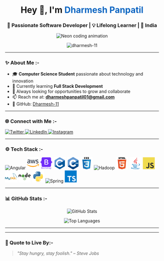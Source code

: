 <h1 align="center">Hey 👋, I'm <span style="color:#0a66c2;">Dharmesh Panpatil</span></h1>
<h3 align="center">🚀 Passionate Software Developer | 💡 Lifelong Learner | 📍 India</h3>

<p align="center">
  <!-- Modern neon-style developer gif -->
  <img src="https://github.com/rajput2107/rajput2107/blob/master/Assets/Developer.gif?raw=true" width="500" alt="Neon coding animation"/>
</p>

<p align="center">
  <img src="https://komarev.com/ghpvc/?username=dharmesh-11&label=👀%20Profile%20views&color=0e75b6&style=flat" alt="dharmesh-11" />
</p>

---

### ✨ About Me :-
- 🎓 **Computer Science Student** passionate about technology and innovation  
- 💼 Currently learning **Full Stack Development**  
- 🔭 Always looking for opportunities to grow and collaborate  
- 📫 Reach me at: **dharmeshpanpatil01@gmail.com**  
- 🔗 GitHub: [Dharmesh-11](https://github.com/Dharmesh-11)

---

### 🌐 Connect with Me :-
<p align="left">
  <a href="https://twitter.com/pa71341" target="_blank">
    <img src="https://raw.githubusercontent.com/rahuldkjain/github-profile-readme-generator/master/src/images/icons/Social/twitter.svg" alt="Twitter" height="30" width="40" />
  </a>
  <a href="https://linkedin.com/in/dharmesh-panpatil-401756314" target="_blank">
    <img src="https://raw.githubusercontent.com/rahuldkjain/github-profile-readme-generator/master/src/images/icons/Social/linked-in-alt.svg" alt="LinkedIn" height="30" width="40" />
  </a>
  <a href="https://instagram.com/____dharmesh_______" target="_blank">
    <img src="https://raw.githubusercontent.com/rahuldkjain/github-profile-readme-generator/master/src/images/icons/Social/instagram.svg" alt="Instagram" height="30" width="40" />
  </a>
</p>

---

### ⚙️ Tech Stack :-
<p align="left">
  <img src="https://angular.io/assets/images/logos/angular/angular.svg" alt="Angular" width="40" height="40"/>
  <img src="https://raw.githubusercontent.com/devicons/devicon/master/icons/amazonwebservices/amazonwebservices-original-wordmark.svg" alt="AWS" width="40" height="40"/>
  <img src="https://raw.githubusercontent.com/devicons/devicon/master/icons/bootstrap/bootstrap-plain-wordmark.svg" alt="Bootstrap" width="40" height="40"/>
  <img src="https://raw.githubusercontent.com/devicons/devicon/master/icons/c/c-original.svg" alt="C" width="40" height="40"/>
  <img src="https://raw.githubusercontent.com/devicons/devicon/master/icons/cplusplus/cplusplus-original.svg" alt="C++" width="40" height="40"/>
  <img src="https://raw.githubusercontent.com/devicons/devicon/master/icons/css3/css3-original-wordmark.svg" alt="CSS3" width="40" height="40"/>
  <img src="https://www.vectorlogo.zone/logos/apache_hadoop/apache_hadoop-icon.svg" alt="Hadoop" width="40" height="40"/>
  <img src="https://raw.githubusercontent.com/devicons/devicon/master/icons/html5/html5-original-wordmark.svg" alt="HTML5" width="40" height="40"/>
  <img src="https://raw.githubusercontent.com/devicons/devicon/master/icons/java/java-original.svg" alt="Java" width="40" height="40"/>
  <img src="https://raw.githubusercontent.com/devicons/devicon/master/icons/javascript/javascript-original.svg" alt="JavaScript" width="40" height="40"/>
  <img src="https://raw.githubusercontent.com/devicons/devicon/master/icons/mysql/mysql-original-wordmark.svg" alt="MySQL" width="40" height="40"/>
  <img src="https://raw.githubusercontent.com/devicons/devicon/master/icons/nodejs/nodejs-original-wordmark.svg" alt="Node.js" width="40" height="40"/>
  <img src="https://raw.githubusercontent.com/devicons/devicon/master/icons/python/python-original.svg" alt="Python" width="40" height="40"/>
  <img src="https://www.vectorlogo.zone/logos/springio/springio-icon.svg" alt="Spring" width="40" height="40"/>
  <img src="https://raw.githubusercontent.com/devicons/devicon/master/icons/typescript/typescript-original.svg" alt="TypeScript" width="40" height="40"/>
</p>

---

### 📊 GitHub Stats :-
<p align="center">
  <img src="https://github-readme-stats.vercel.app/api?username=dharmesh-11&show_icons=true&theme=radical" alt="GitHub Stats"/>
</p>

<p align="center">
  <img src="https://github-readme-stats.vercel.app/api/top-langs/?username=dharmesh-11&layout=compact&theme=radical" alt="Top Languages"/>
</p>

---

---

### 💬 Quote to Live By:-
> *"Stay hungry, stay foolish." – Steve Jobs*
